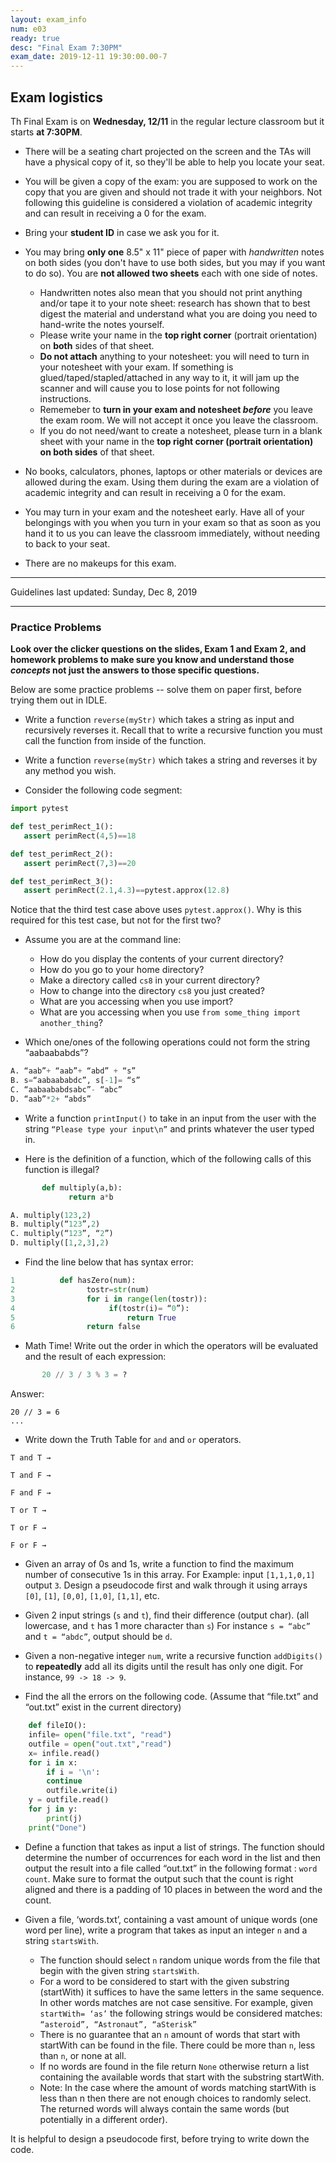 ```yaml
---
layout: exam_info
num: e03
ready: true
desc: "Final Exam 7:30PM"
exam_date: 2019-12-11 19:30:00.00-7
---
```


## Exam logistics

Th Final Exam is on **Wednesday, 12/11** in the regular lecture classroom but it starts **at 7:30PM**.

* There will be a seating chart projected on the screen and the TAs will have a physical copy of it, so they'll be able to help you locate your seat.

* You will be given a copy of the exam: you are supposed to work on the copy that you are given and should not trade it with your neighbors. Not following this guideline is considered a violation of academic integrity and can result in receiving a 0 for the exam.

* Bring your **student ID** in case we ask you for it.

* You may bring **only one** 8.5" x 11" piece of paper with _handwritten_ notes on both sides (you don't have to use both sides, but you may if you want to do so). You are **not allowed two sheets** each with one side of notes.
  * Handwritten notes also mean that you should not print anything and/or tape it to your note sheet: research has shown that to best digest the material and understand what you are doing you need to hand-write the notes yourself. 
  * Please write your name in the **top right corner** (portrait orientation) on **both** sides of that sheet.
  * **Do not attach** anything to your notesheet: you will need to turn in your notesheet with your exam. If something is glued/taped/stapled/attached in any way to it, it will jam up the scanner and will cause you to lose points for not following instructions.
  * Rememeber to **turn in your exam and notesheet _before_** you leave the exam room. We will not accept it once you leave the classroom.
  * If you do not need/want to create a notesheet, please turn in a blank sheet with your name in the **top right corner (portrait orientation) on both sides** of that sheet.

*    No books, calculators, phones, laptops or other materials or devices are allowed during the exam. Using them during the exam are a violation of academic integrity and can result in receiving a 0 for the exam.

* You may turn in your exam and the notesheet early. Have all of your belongings with you when you turn in your exam so that as soon as you hand it to us you can leave the classroom immediately, without needing to back to your seat.

*    There are no makeups for this exam.

* * *

Guidelines last updated: Sunday, Dec 8, 2019

* * * 

### Practice Problems

**Look over the clicker questions on the slides, Exam 1 and Exam 2, and homework problems to make sure you know and understand those _concepts_ not just the answers to those specific questions.**

Below are some practice problems -- solve them on paper first, before trying them out in IDLE.

* Write a function `reverse(myStr)` which takes a string as input and recursively reverses it. Recall that to write a recursive function you must call the function from inside of the function.

* Write a function `reverse(myStr)` which takes a string and reverses it by any method you wish.

* Consider the following code segment:

```python
import pytest

def test_perimRect_1():
   assert perimRect(4,5)==18

def test_perimRect_2():
   assert perimRect(7,3)==20

def test_perimRect_3():
   assert perimRect(2.1,4.3)==pytest.approx(12.8)
```

Notice that the third test case above uses `pytest.approx()`. Why is this required for this test case, but not for the first two?


* Assume you are at the command line:

  * How do you display the contents of your current directory?
  * How do you go to your home directory?
  * Make a directory called `cs8` in your current directory?
  * How to change into the directory `cs8` you just created?
  * What are you accessing when you use import?
  * What are you accessing when you use `from some_thing import another_thing`?
  
  

*  Which one/ones of the following operations could not form the string “aabaababds”?

```python
A. “aab”+ “aab”+ “abd” + “s”
B. s=“aabaababdc”, s[-1]= “s”
C. “aabaababdsabc”- “abc”
D. “aab”*2+ “abds”
```

* Write a function `printInput()` to take in an input from the user with the string `“Please type your input\n”` and prints whatever the user typed in.

* Here is the definition of a function, which of the following calls of this function is illegal?
```python
       def multiply(a,b):
             return a*b

A. multiply(123,2)
B. multiply(“123”,2)
C. multiply(“123”, “2”)
D. multiply([1,2,3],2)
```

* Find the line below that has syntax error:

```python
1          def hasZero(num):
2                tostr=str(num)
3                for i in range(len(tostr)):
4                     if(tostr(i)= “0”):
5                         return True
6                return false
```

* Math Time! Write out the order in which the operators will be evaluated and the result of each expression:
```python
       20 // 3 / 3 % 3 = ?
```

Answer:
```
20 // 3 = 6
...
```

* Write down the Truth Table for `and` and `or` operators.

```
T and T → 

T and F → 

F and F → 

T or T → 

T or F → 

F or F → 
```

* Given an array of 0s and 1s, write a function to find the maximum number of consecutive 1s in this array. For Example: input `[1,1,1,0,1]` output `3`. Design a pseudocode first and walk through it using arrays `[0]`, `[1]`, `[0,0]`, `[1,0]`, `[1,1]`, etc.

* Given 2 input strings (`s` and `t`), find their difference (output char). 
(all lowercase, and `t` has 1 more character than `s`)
For instance `s = “abc”` and `t = “abdc”`, output should be `d`. 

* Given a non-negative integer `num`, write a recursive function `addDigits()` to **repeatedly** add all its digits until the result has only one digit. For instance, `99 -> 18 -> 9`.

* Find the all the errors on the following code. (Assume that “file.txt” and “out.txt” exist in the current directory)

```python
    def fileIO():
    infile= open("file.txt", "read")
    outfile = open("out.txt","read")
    x= infile.read()
    for i in x:
        if i = '\n':
        continue
        outfile.write(i)
    y = outfile.read()
    for j in y:
        print(j)
    print("Done")
```

* Define a function that takes as input a list of strings. The function should determine the number of occurrences for each word in the list and then output the result into a file  called “out.txt” in the following format : `word count`. Make sure to format the output such that the count is right aligned and there is a padding of 10 places in between the word and the count.

    
* Given a file, ‘words.txt’,  containing a vast amount of unique words (one word per line), write a program that takes as input an integer `n` and a string `startsWith`.
  * The function should select `n` random unique words from the file that begin with the given string `startsWith`. 
  * For a word to be considered to start with the given substring (startWith) it suffices to have the same letters in the same sequence. In other words matches are not case sensitive. For example, given `startWith= ‘as’` the following strings would be considered matches: `“asteroid”, “Astronaut”, “aSterisk”`
  * There is no guarantee that an `n` amount of words that start with startWith can be found in the file. There could be more than `n`, less than `n`, or none at all. 
  * If no words are found in the file return `None` otherwise return a list containing the available words that start with the substring startWith. 
  * Note: In the case where the amount of words matching startWith is less than n then  there are not enough choices to randomly select. The returned words will always contain the same words (but potentially in a different order). 
  
It is helpful to design a pseudocode first, before trying to write down the code.



